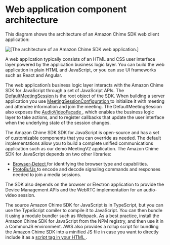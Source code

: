 # Web application component architecture<a name="web-app-comp-arch"></a>

This diagram shows the architecture of an Amazon Chime SDK web client application:

![\[The architecture of an Amazon Chime SDK web application.\]](http://docs.aws.amazon.com/chime-sdk/latest/dg/images/architecture-2.png)

A web application typically consists of an HTML and CSS user interface layer powered by the application business logic layer\. You can build the web application in plain HTML and JavaScript, or you can use UI frameworks such as React and Angular\.

The web application’s business logic layer interacts with the Amazon Chime SDK for JavaScript through a set of JavaScript APIs\. The [ DefaultMeetingSession ](https://aws.github.io/amazon-chime-sdk-js/classes/defaultmeetingsession.html) is the root object of the SDK\. When building a server application you use [ MeetingSessionConfiguration ](https://aws.github.io/amazon-chime-sdk-js/classes/meetingsessionconfiguration.html) to initialize it with meeting and attendee information and join the meeting\. The DefaultMeetingSession also exposes the [ AudioVideoFacade ](https://aws.github.io/amazon-chime-sdk-js/interfaces/audiovideofacade.html), which enables the business logic layer to take actions, and to register callbacks that update the user interface when the underlying state of the session changes\.

The Amazon Chime SDK SDK for JavaScript is open\-source and has a set of customizable components that you can override as needed\. The default implementations allow you to build a complete unified communications application such as our demo MeetingV2 application\. The Amazon Chime SDK for JavaScript depends on two other libraries:
+  [ Browser\-Detect ](https://www.npmjs.com/package/browser-detect) for identifying the browser type and capabilities\. 
+  [ ProtoBufJs ](https://www.npmjs.com/package/protobufjs) to encode and decode signaling commands and responses needed to join a media sessions\.

The SDK also depends on the browser or Electron application to provide the Device Management APIs and the WebRTC implementation for an audio\-video session\.

The source Amazon Chime SDK for JavaScript is in TypeScript, but you can use the TypeScript comiler to compile it to JavaScript\. You can then bundle it using a module bundler such as Webpack\. As a best practice, install the Amazon Chime SDK for JavaScript from the NPM registry, and then use it in a CommonJS environment\. AWS also provides a rollup script for bundling the Amazon Chime SDK into a minified JS file in case you want to directly include it as a [ script tag in your HTML ](http://amazonaws.com/https://github.com/aws/amazon-chime-sdk-js/tree/master/demos/singlejs)\. 